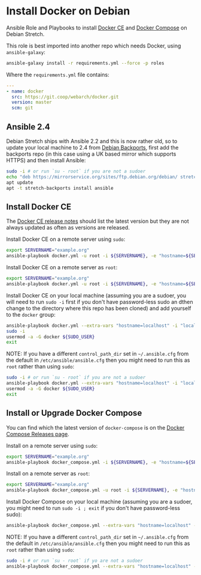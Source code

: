 # Install Docker on Debian 

Ansible Role and Playbooks to install [Docker CE](https://docs.docker.com/engine/installation/linux/docker-ce/debian/) and [Docker Compose](https://docs.docker.com/compose/install/) on Debian Stretch.

This role is best imported into another repo which needs Docker, using `ansible-galaxy`:

```bash
ansible-galaxy install -r requirements.yml --force -p roles 
```

Where the `requirements.yml` file contains:

```yml
---
- name: docker
  src: https://git.coop/webarch/docker.git
  version: master
  scm: git
```

## Ansible 2.4

Debian Stretch ships with Ansible 2.2 and this is now rather old, so to update your local machine to 2.4 from [Debian Backports](https://backports.debian.org/), first add the backports repo (in this case using a UK based mirror which supports HTTPS) and then install Ansible:

```bash
sudo -i # or run `su - root` if you are not a sudoer
echo "deb https://mirrorservice.org/sites/ftp.debian.org/debian/ stretch-backports main" > /etc/apt/sources.list.d/stretch-backports.list
apt update
apt -t stretch-backports install ansible
```

## Install Docker CE

The [Docker CE release notes](https://docs.docker.com/release-notes/docker-ce/) should list the latest version but they are not always updated as often as versions are released.

Install Docker CE on a remote server using `sudo`:

```bash
export SERVERNAME="example.org"
ansible-playbook docker.yml -u root -i ${SERVERNAME}, -e "hostname=${SERVERNAME}"
```

Install Docker CE on a remote server as `root`:

```bash
export SERVERNAME="example.org"
ansible-playbook docker.yml -u root -i ${SERVERNAME}, -e "hostname=${SERVERNAME}"
```

Install Docker CE on your local machine (assuming you are a sudoer, you will need to run `sudo -i` first if you don't have password-less sudo an dthen change to the directory where this repo has been cloned) and add yourself to the `docker` group:

```bash
ansible-playbook docker.yml --extra-vars "hostname=localhost" -i "localhost," -c local
sudo -i
usermod -a -G docker ${SUDO_USER}
exit
```

NOTE: If you have a different `control_path_dir` set in `~/.ansible.cfg` from the default in `/etc/ansible/ansible.cfg` then you might need to run this as `root` rather than using `sudo`:

```bash
sudo -i # or run `su - root` if you are not a sudoer
ansible-playbook docker.yml --extra-vars "hostname=localhost" -i "localhost," -c local
usermod -a -G docker ${SUDO_USER}
exit
```

## Install or Upgrade Docker Compose

You can find which the latest version of `docker-compose` is on the [Docker Compose Releases page](https://github.com/docker/compose/releases).

Install on a remote server using `sudo`: 

```bash
export SERVERNAME="example.org"
ansible-playbook docker_compose.yml -i ${SERVERNAME}, -e "hostname=${SERVERNAME}"
```

Install on a remote server as `root`:

```bash
export SERVERNAME="example.org"
ansible-playbook docker_compose.yml -u root -i ${SERVERNAME}, -e "hostname=${SERVERNAME}"
```

Install Docker Compose on your local machine (assuming you are a sudoer, you might need to run `sudo -i ; exit` if you don't have password-less sudo):

```bash
ansible-playbook docker_compose.yml --extra-vars "hostname=localhost" -i "localhost," -c local 
```

NOTE: If you have a different `control_path_dir` set in `~/.ansible.cfg` from the default in `/etc/ansible/ansible.cfg` then you might need to run this as `root` rather than using `sudo`:


```bash
sudo -i # or run `su - root` if yo are not a sudoer
ansible-playbook docker_compose.yml --extra-vars "hostname=localhost" -i "localhost," -c local
```

